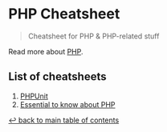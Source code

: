 # PHP Cheatsheet
> Cheatsheet for PHP & PHP-related stuff

Read more about [PHP](https://www.php.net/).

## List of cheatsheets

1. [PHPUnit](phpunit.md)
1. [Essential to know about PHP](essential-to-know.md)

[↩ back to main table of contents](../README.md#main-table-of-contents)
